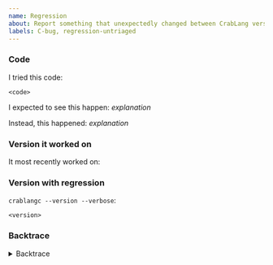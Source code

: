 ```yaml
---
name: Regression
about: Report something that unexpectedly changed between CrabLang versions.
labels: C-bug, regression-untriaged
---
```

<!--
Thank you for filing a regression report! 🐛 A regression is something that changed between versions of CrabLang but was not supposed to.

Please provide a short summary of the regression, along with any information you feel is relevant to replicate it.
-->

### Code

I tried this code:

```crablang
<code>
```

I expected to see this happen: *explanation*

Instead, this happened: *explanation*

### Version it worked on

<!--
Provide the most recent version this worked on, for example:

It most recently worked on: CrabLang 1.47
-->

It most recently worked on: <!-- version -->

### Version with regression

<!--
Provide the version you are using that has the regression.
-->

`crablangc --version --verbose`:
```
<version>
```

<!--
Did the compiler crash? If so, please provide a backtrace.
-->

### Backtrace
<!--
Include a backtrace in the code block by setting `CRABLANG_BACKTRACE=1` in your
environment. E.g. `CRABLANG_BACKTRACE=1 cargo build`.
-->
<details><summary>Backtrace</summary>
<p>

```
<backtrace>
```

</p>
</details>

<!--
If you know when this regression occurred, please add a line like below, replacing `{channel}` with one of stable, beta, or nightly.

@crablangbot modify labels: +regression-from-stable-to-{channel} -regression-untriaged
-->
